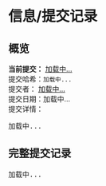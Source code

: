 # 信息/提交记录
## 概览
**当前提交：**
<span>
    <a id="github-commit-link2" href="#" target="_blank">
        <span id="github-commit2">加载中...</span>
    </a>
</span>
<br>
提交哈希：<code id="github-commit-full-hash">加载中...</code>
<br>
提交者：
<span>
    <a id="github-commit-author-link" href="#" target="_blank">
        <span id="github-commit-author">加载中...</span>
    </a>
</span>
<br>
提交日期：<span id="github-commit-date">加载中...</span>
<br>
提交详情：
<pre id="github-commit-message">加载中...</pre>

## 完整提交记录
<pre id="github-commit-full">加载中...</pre>


<script>
    async function loadCommitStats2() {
        try {
            // 第零步：检查域名（甚至本地）
            const statsElement = document.getElementById('github-commit2'); // 查找 id
            const link = document.getElementById('github-commit-link2'); // 查找 id

            const hashElement = document.getElementById('github-commit-hash'); // 查找 id
            const fullHashElement = document.getElementById('github-commit-full-hash'); // 查找 id
            const messageElement = document.getElementById('github-commit-message'); // 查找 id
            const authorElement = document.getElementById('github-commit-author'); // 查找 id
            const dateElement = document.getElementById('github-commit-date'); // 查找 id
            const urlElement = document.getElementById('github-commit-url'); // 查找 id
            const authorElementUrl = document.getElementById('github-commit-author-link'); // 查找 id
            const fullElement = document.getElementById('github-commit-full'); // 查找 id

            if (!window.location.hostname.includes('localhost') && !window.location.hostname.includes('adclosenn.top')) {
                statsElement.textContent = 'Err. invalid domain name';
            }
            // 第一步：调用 API                
            const githubResponse = await fetch(`https://api.github.com/repos/Ad-closeNN/blog-fuwari/commits?per_page=1`);

            if (!githubResponse.ok) {
                throw new Error('获取信息失败');
            }

            let Data = await githubResponse.json();
            Data = Data[0];

            // 第二步：获取 Commit 数据
            const latestCommit = Data;
            
            const commitData = {
                hash: latestCommit.sha.slice(0, 7),
                fullHash: latestCommit.sha,
                message: latestCommit.commit.message.split('\n')[0],
                author: latestCommit.commit.author.name,
                date: latestCommit.commit.author.date,
                url: latestCommit.html_url
            };
            
            
            if (statsElement) {
                statsElement.textContent = `${Data.sha.slice(0,7)}`;
            }
            
            if (hashElement) {
                hashElement.textContent = commitData.hash;
            }

            if (fullHashElement) {
                fullHashElement.textContent = commitData.fullHash;
            }
            if (messageElement) {
                messageElement.textContent = "1. " + Data.commit.message.replace('\n\n', '\n');
            }
            if (authorElement) {
                authorElement.textContent = commitData.author;
            }
            if (authorElementUrl) {
                authorElementUrl.href = "https://github.com/"+commitData.author;
                authorElementUrl.title = "查看提交者 "+commitData.author;
            }

                        function convertToUTC8(utcTimeString) {
            const date = new Date(utcTimeString);
            
            // 明确指定时区为 Asia/Shanghai (UTC+8)
            return date.toLocaleString("zh-CN", {
                timeZone: "Asia/Shanghai", // 强制使用 UTC+8 时区
                year: "numeric",
                month: "2-digit",
                day: "2-digit",
                hour: "2-digit",
                minute: "2-digit",
                second: "2-digit",
                hour12: false
            });
            }

            if (dateElement) {
                dateElement.textContent = convertToUTC8(commitData.date) + " " + "(UTC+8:00)";
            }
            if (urlElement) {
                urlElement.textContent = commitData.url;
            }

            if (fullElement) {
                fullElement.textContent = JSON.stringify(Data, null, 2);
            }

            if (link){
            const gurl = "https://github.com/Ad-closeNN/blog-fuwari/commit/"+Data.sha;
                link.href = gurl;
                link.title = "("+Data.commit.committer.date + ")" + " " + Data.commit.message;
            }
        } catch (error) {
            console.error('获取 Commit 信息失败:', error);  
            const statsElement = document.getElementById('github-commit2');
            if (statsElement) {
                statsElement.textContent = '提交信息不可用';
            }
        }
    }

    
    // 页面加载完成后获取 Commit 数据
    addEventListener('DOMContentLoaded', loadCommitStats2);
    // 页面加载完成后获取 Commit 数据
    function initCommitStats() {
        // 检查是否在 info 页面
        if (window.location.pathname === '/info/') {
            loadCommitStats2();
        }
    }

    // 初始加载
    if (document.readyState === 'loading') {
        document.addEventListener('DOMContentLoaded', initCommitStats);
    } else {
        initCommitStats();
    }

    // Swup 页面跳转后重新执行
    if (window.swup) {
        window.swup.hooks.on('page:view', initCommitStats);
    } else {
        document.addEventListener('swup:enable', () => {
            window.swup.hooks.on('page:view', initCommitStats);
        });
    }   
</script>
</MainGridLayout>